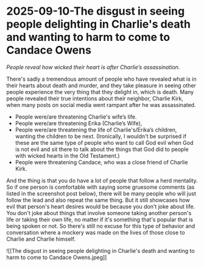 # 2025-09-10-The disgust in seeing people delighting in Charlie's death and wanting to harm to come to Candace Owens

*People reveal how wicked their heart is after Charlie’s assassination.* 

There's sadly a tremendous amount of people who have revealed what is in their hearts about death and murder, and they take pleasure in seeing other people experience the very thing that they delight in, which is death. Many people revealed their true intentions about their neighbor, Charlie Kirk, when many posts on social media went rampant after he was assassinated. 

- People were/are threatening Charlie's wife’s life. 
- People were/are threatening Erika (Charlie’s Wife),
- People were/are threatening the life of Charlie's/Erika’s children, wanting the children to be next. (Ironically, I wouldn't be surprised if these are the same type of people who want to call God evil when God is not evil and sit there to talk about the things that God did to people with wicked hearts in the Old Testament.)
- People were threatening Candace, who was a close friend of Charlie Kirk. 

And the thing is that you do have a lot of people that follow a herd mentality. So if one person is comfortable with saying some gruesome comments (as listed in the screenshot post below), there will be many people who will just follow the lead and also repeat the same thing. But it still showcases how evil that person's heart desires would be because you don't joke about life. You don't joke about things that involve someone taking another person's life or taking their own life, no matter if it's something that's popular that is being spoken or not. So there's still no excuse for this type of behavior and conversation where a mockery was made on the lives of those close to Charlie and Charlie himself. 

![[The disgust in seeing people delighting in Charlie's death and wanting to harm to come to Candace Owens.jpeg]]